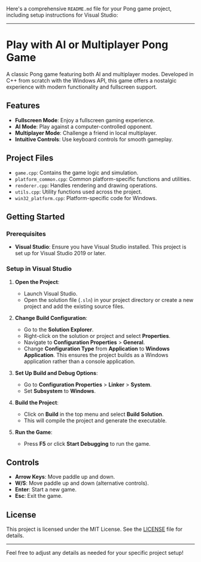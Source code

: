 Here's a comprehensive `README.md` file for your Pong game project, including setup instructions for Visual Studio:

---

# Play with AI or Multiplayer Pong Game

A classic Pong game featuring both AI and multiplayer modes. Developed in C++ from scratch with the Windows API, this game offers a nostalgic experience with modern functionality and fullscreen support.

## Features
- **Fullscreen Mode**: Enjoy a fullscreen gaming experience.
- **AI Mode**: Play against a computer-controlled opponent.
- **Multiplayer Mode**: Challenge a friend in local multiplayer.
- **Intuitive Controls**: Use keyboard controls for smooth gameplay.

## Project Files
- `game.cpp`: Contains the game logic and simulation.
- `platform_common.cpp`: Common platform-specific functions and utilities.
- `renderer.cpp`: Handles rendering and drawing operations.
- `utils.cpp`: Utility functions used across the project.
- `win32_platform.cpp`: Platform-specific code for Windows.

## Getting Started

### Prerequisites
- **Visual Studio**: Ensure you have Visual Studio installed. This project is set up for Visual Studio 2019 or later.

### Setup in Visual Studio

1. **Open the Project**:
   - Launch Visual Studio.
   - Open the solution file (`.sln`) in your project directory or create a new project and add the existing source files.

2. **Change Build Configuration**:
   - Go to the **Solution Explorer**.
   - Right-click on the solution or project and select **Properties**.
   - Navigate to **Configuration Properties** > **General**.
   - Change **Configuration Type** from **Application** to **Windows Application**. This ensures the project builds as a Windows application rather than a console application.

3. **Set Up Build and Debug Options**:
   - Go to **Configuration Properties** > **Linker** > **System**.
   - Set **Subsystem** to **Windows**.

4. **Build the Project**:
   - Click on **Build** in the top menu and select **Build Solution**.
   - This will compile the project and generate the executable.

5. **Run the Game**:
   - Press **F5** or click **Start Debugging** to run the game.

## Controls
- **Arrow Keys**: Move paddle up and down.
- **W/S**: Move paddle up and down (alternative controls).
- **Enter**: Start a new game.
- **Esc**: Exit the game.

## License
This project is licensed under the MIT License. See the [LICENSE](LICENSE) file for details.

---

Feel free to adjust any details as needed for your specific project setup!
